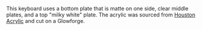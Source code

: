This keyboard uses a bottom plate that is matte on one side, clear middle
plates, and a top "milky white" plate. The acrylic was sourced from [Houston
Acrylic](https://houstonacrylic.com) and cut on a Glowforge.
